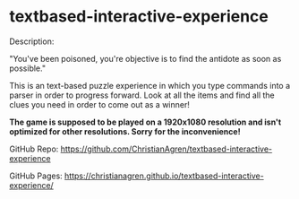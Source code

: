 # textbased-interactive-experience

Description:

"You've been poisoned, you're objective is to find the antidote as soon as possible."

This is an text-based puzzle experience in which you type commands into a parser in order to progress forward. 
Look at all the items and find all the clues you need in order to come out as a winner!

**The game is supposed to be played on a 1920x1080 resolution and isn't optimized for other resolutions. Sorry for the inconvenience!**

GitHub Repo: https://github.com/ChristianAgren/textbased-interactive-experience

GitHub Pages: https://christianagren.github.io/textbased-interactive-experience/